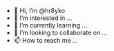 - 👋 Hi, I’m @hr8yko
- 👀 I’m interested in ...
- 🌱 I’m currently learning ...
- 💞️ I’m looking to collaborate on ...
- 📫 How to reach me ...

<!---
hr8yko/hr8yko is a ✨ special ✨ repository because its `README.md` (this file) appears on your GitHub profile.
You can click the Preview link to take a look at your changes.
--->
